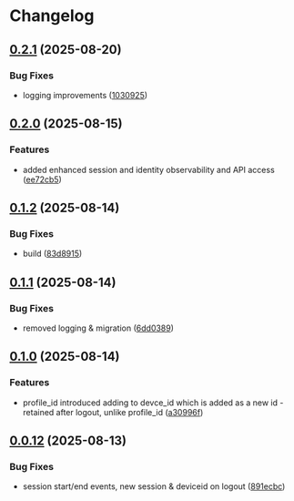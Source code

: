 # Changelog

## [0.2.1](https://github.com/HCL-CDP-TA/hclcdp-web-sdk/compare/v0.2.0...v0.2.1) (2025-08-20)


### Bug Fixes

* logging improvements ([1030925](https://github.com/HCL-CDP-TA/hclcdp-web-sdk/commit/10309259732baaa2770cb8a1d6147922bb7c7482))

## [0.2.0](https://github.com/HCL-CDP-TA/hclcdp-web-sdk/compare/v0.1.2...v0.2.0) (2025-08-15)


### Features

* added enhanced session and identity observability and API access ([ee72cb5](https://github.com/HCL-CDP-TA/hclcdp-web-sdk/commit/ee72cb525c30e3bea46bd2412d9e38b44068beb9))

## [0.1.2](https://github.com/HCL-CDP-TA/hclcdp-web-sdk/compare/v0.1.1...v0.1.2) (2025-08-14)


### Bug Fixes

* build ([83d8915](https://github.com/HCL-CDP-TA/hclcdp-web-sdk/commit/83d8915d807a0697ba781a4207101933a9365fea))

## [0.1.1](https://github.com/HCL-CDP-TA/hclcdp-web-sdk/compare/v0.1.0...v0.1.1) (2025-08-14)


### Bug Fixes

* removed logging & migration ([6dd0389](https://github.com/HCL-CDP-TA/hclcdp-web-sdk/commit/6dd038907ead6371de8a1a9e45351a423410929f))

## [0.1.0](https://github.com/HCL-CDP-TA/hclcdp-web-sdk/compare/v0.0.12...v0.1.0) (2025-08-14)


### Features

* profile_id introduced adding to devce_id which is added as a new id - retained after logout, unlike profile_id ([a30996f](https://github.com/HCL-CDP-TA/hclcdp-web-sdk/commit/a30996f7e1b2344c836254add6aee9da767d33a8))

## [0.0.12](https://github.com/HCL-CDP-TA/hclcdp-web-sdk/compare/v0.0.11...v0.0.12) (2025-08-13)


### Bug Fixes

* session start/end events, new session & deviceid on logout ([891ecbc](https://github.com/HCL-CDP-TA/hclcdp-web-sdk/commit/891ecbcbe4add824400e8e153514a9d00af2c81c))
